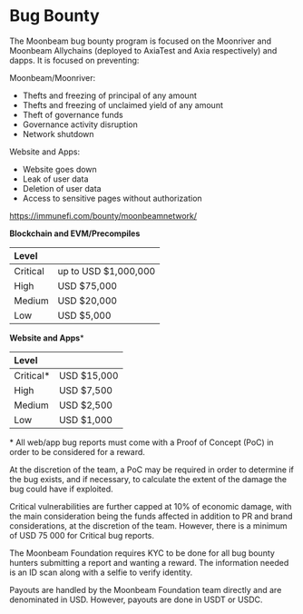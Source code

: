 # Bug Bounty

The Moonbeam bug bounty program is focused on the Moonriver and Moonbeam Allychains (deployed to AxiaTest and Axia respectively) and dapps. It is focused on preventing:

Moonbeam/Moonriver:

- Thefts and freezing of principal of any amount
- Thefts and freezing of unclaimed yield of any amount
- Theft of governance funds
- Governance activity disruption
- Network shutdown

Website and Apps:

- Website goes down
- Leak of user data
- Deletion of user data
- Access to sensitive pages without authorization

https://immunefi.com/bounty/moonbeamnetwork/

**Blockchain and EVM/Precompiles**

| Level    |                      |
| :------- | :------------------- |
| Critical | up to USD $1,000,000 |
| High     | USD $75,000          |
| Medium   | USD $20,000          |
| Low      | USD $5,000           |

**Website and Apps**\*

| Level      |             |
| :--------- | :---------- |
| Critical\* | USD $15,000 |
| High       | USD $7,500  |
| Medium     | USD $2,500  |
| Low        | USD $1,000  |

\* All web/app bug reports must come with a Proof of Concept (PoC) in order to be considered for a reward.

At the discretion of the team, a PoC may be required in order to determine if the bug exists, and if necessary, to calculate the extent of the damage the bug could have if exploited.

Critical vulnerabilities are further capped at 10% of economic damage, with the main consideration being the funds affected in addition to PR and brand considerations, at the discretion of the team. However, there is a minimum of USD 75 000 for Critical bug reports.

The Moonbeam Foundation requires KYC to be done for all bug bounty hunters submitting a report and wanting a reward. The information needed is an ID scan along with a selfie to verify identity.

Payouts are handled by the Moonbeam Foundation team directly and are denominated in USD. However, payouts are done in USDT or USDC.
